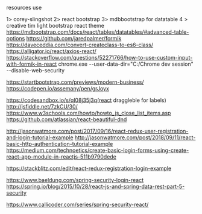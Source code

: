resources use

1> corey-slingshot
2> react bootstrap
3> mdbbootstrap for datatable
4 > creative tim light bootstrap react theme
https://mdbootstrap.com/docs/react/tables/datatables/#advanced-table-options
https://github.com/jaredpalmer/formik
https://daveceddia.com/convert-createclass-to-es6-class/
https://alligator.io/react/axios-react/
https://stackoverflow.com/questions/52271766/how-to-use-custom-input-with-formik-in-react
chrome.exe --user-data-dir="C:/Chrome dev session" --disable-web-security


https://startbootstrap.com/previews/modern-business/
https://codepen.io/assemany/pen/grJoyx



https://codesandbox.io/s/ql08j35j3q(react draggleble for labels)
http://jsfiddle.net/7zkCU/30/
https://www.w3schools.com/howto/howto_js_close_list_items.asp
https://github.com/atlassian/react-beautiful-dnd

http://jasonwatmore.com/post/2017/09/16/react-redux-user-registration-and-login-tutorial-example
http://jasonwatmore.com/post/2018/09/11/react-basic-http-authentication-tutorial-example
https://medium.com/technoetics/create-basic-login-forms-using-create-react-app-module-in-reactjs-511b9790dede

https://stackblitz.com/edit/react-redux-registration-login-example




https://www.baeldung.com/spring-security-login-react
https://spring.io/blog/2015/10/28/react-js-and-spring-data-rest-part-5-security


https://www.callicoder.com/series/spring-security-react/
